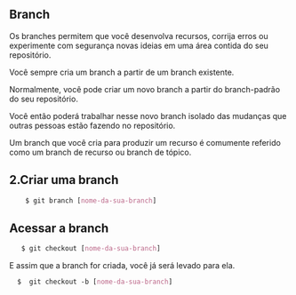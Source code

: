 ## Branch

Os branches permitem que você desenvolva recursos, corrija erros ou experimente com segurança novas ideias em uma área contida do seu repositório.

Você sempre cria um branch a partir de um branch existente. 

Normalmente, você pode criar um novo branch a partir do branch-padrão do seu repositório. 

Você então poderá trabalhar nesse novo branch isolado das mudanças que outras pessoas estão fazendo no repositório. 

Um branch que você cria para produzir um recurso é comumente referido como um branch de recurso ou branch de tópico.

## 2.Criar uma branch

```css 
    $ git branch [nome-da-sua-branch]
```

## Acessar a  branch

```css 
   $ git checkout [nome-da-sua-branch] 
```

E assim que a branch for criada, você já será levado para ela.

```css
  $  git checkout -b [nome-da-sua-branch]

```
